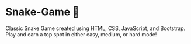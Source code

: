 # Snake-Game 🐍
Classic Snake Game created using HTML, CSS, JavaScript, and Bootstrap. Play and earn a top spot in either easy, medium, or hard mode!